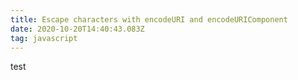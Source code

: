 ```yaml
---
title: Escape characters with encodeURI and encodeURIComponent
date: 2020-10-20T14:40:43.083Z
tag: javascript
---
```

test
